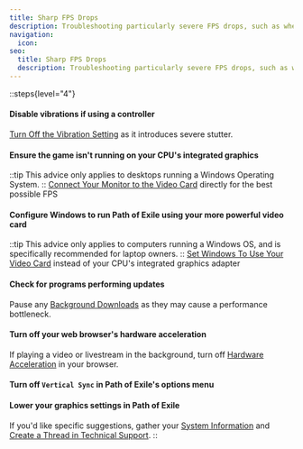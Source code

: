 ```yaml
---
title: Sharp FPS Drops
description: Troubleshooting particularly severe FPS drops, such as when in combat
navigation:
  icon:
seo:
  title: Sharp FPS Drops
  description: Troubleshooting particularly severe FPS drops, such as when in combat.
---
```


::steps{level="4"}
#### Disable vibrations if using a controller
[Turn Off the Vibration Setting](/miscellaneous/other/turn-off-vibration-setting) as it introduces severe stutter.
#### Ensure the game isn't running on your CPU's integrated graphics
::tip
This advice only applies to desktops running a Windows Operating System.
::
[Connect Your Monitor to the Video Card](/miscellaneous/other/connect-monitor-to-video-card) directly for the best possible FPS
#### Configure Windows to run Path of Exile using your more powerful video card
::tip
This advice only applies to computers running a Windows OS, and is specifically recommended for laptop owners.
::
[Set Windows To Use Your Video Card](/miscellaneous/other/set-windows-to-video-card) instead of your CPU's integrated graphics adapter
#### Check for programs performing updates
Pause any [Background Downloads](/miscellaneous/other/background-downloads) as they may cause a performance bottleneck.
#### Turn off your web browser's hardware acceleration
If playing a video or livestream in the background, turn off [Hardware Acceleration](/miscellaneous/other/hardware-acceleration) in your browser.
#### Turn off `Vertical Sync` in Path of Exile's options menu
#### Lower your graphics settings in Path of Exile
If you'd like specific suggestions, gather your [System Information](/information/system-info) and [Create a Thread in Technical Support](/miscellaneous/other/create-a-thread-in-technical-support).
::